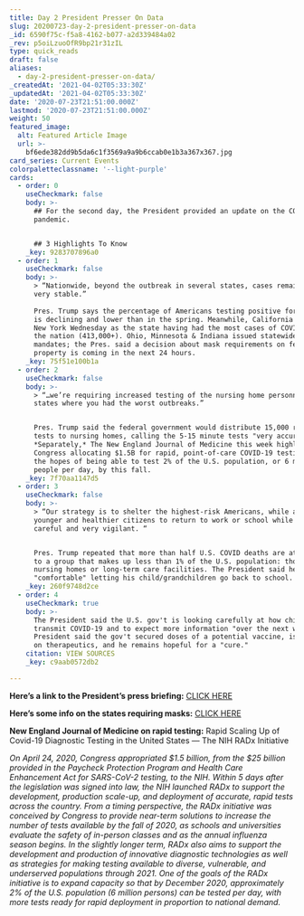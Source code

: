 ```yaml
---
title: Day 2 President Presser On Data
slug: 20200723-day-2-president-presser-on-data
_id: 6590f75c-f5a8-4162-b077-a2d339484a02
_rev: p5oiLzuoOfR9bp21r31zIL
type: quick_reads
draft: false
aliases:
  - day-2-president-presser-on-data/
_createdAt: '2021-04-02T05:33:30Z'
_updatedAt: '2021-04-02T05:33:30Z'
date: '2020-07-23T21:51:00.000Z'
lastmod: '2020-07-23T21:51:00.000Z'
weight: 50
featured_image:
  alt: Featured Article Image
  url: >-
    bf6ede382dd9b5da6c1f3569a9a9b6ccab0e1b3a367x367.jpg
card_series: Current Events
colorpaletteclassname: '--light-purple'
cards:
  - order: 0
    useCheckmark: false
    body: >-
      ## For the second day, the President provided an update on the COVID-19
      pandemic.


      ## 3 Highlights To Know
    _key: 9283707896a0
  - order: 1
    useCheckmark: false
    body: >-
      > “Nationwide, beyond the outbreak in several states, cases remain low and
      very stable.”  
        
      Pres. Trump says the percentage of Americans testing positive for COVID-19
      is declining and lower than in the spring. Meanwhile, California surpassed
      New York Wednesday as the state having had the most cases of COVID-19 in
      the nation (413,000+). Ohio, Minnesota & Indiana issued statewide mask
      mandates; the Pres. said a decision about mask requirements on federal
      property is coming in the next 24 hours.
    _key: 75f51e100b1a
  - order: 2
    useCheckmark: false
    body: >-
      > “…we’re requiring increased testing of the nursing home personnel in
      states where you had the worst outbreaks.”


      Pres. Trump said the federal government would distribute 15,000 rapid
      tests to nursing homes, calling the 5-15 minute tests "very accurate."
      *Separately,* The New England Journal of Medicine this week highlighted
      Congress allocating $1.5B for rapid, point-of-care COVID-19 testing with
      the hopes of being able to test 2% of the U.S. population, or 6 million
      people per day, by this fall.
    _key: 7f70aa1147d5
  - order: 3
    useCheckmark: false
    body: >-
      > “Our strategy is to shelter the highest-risk Americans, while allowing
      younger and healthier citizens to return to work or school while being
      careful and very vigilant. “


      Pres. Trump repeated that more than half U.S. COVID deaths are attributed
      to a group that makes up less than 1% of the U.S. population: those in
      nursing homes or long-term care facilities. The President said he is
      "comfortable" letting his child/grandchildren go back to school.
    _key: 260f9748d2ce
  - order: 4
    useCheckmark: true
    body: >-
      The President said the U.S. gov't is looking carefully at how children
      transmit COVID-19 and to expect more information "over the next week." The
      President said the gov't secured doses of a potential vaccine, is focusing
      on therapeutics, and he remains hopeful for a "cure."
    citation: VIEW SOURCES
    _key: c9aab0572db2

---
```

**Here’s a link to the President’s press briefing:** [CLICK HERE](https://www.whitehouse.gov/briefings-statements/remarks-president-trump-press-briefing-072220/)

**Here’s some info on the states requiring masks:** [CLICK HERE](https://www.npr.org/sections/coronavirus-live-updates/2020/07/22/894471674/masking-up-in-the-midwest-ohio-and-minnesota-announce-statewide-mandates)

**New England Journal of Medicine on rapid testing:** Rapid Scaling Up of Covid-19 Diagnostic Testing in the United States — The NIH RADx Initiative

_On April 24, 2020, Congress appropriated $1.5 billion, from the $25 billion provided in the Paycheck Protection Program and Health Care Enhancement Act for SARS-CoV-2 testing, to the NIH. Within 5 days after the legislation was signed into law, the NIH launched RADx to support the development, production scale-up, and deployment of accurate, rapid tests across the country. From a timing perspective, the RADx initiative was conceived by Congress to provide near-term solutions to increase the number of tests available by the fall of 2020, as schools and universities evaluate the safety of in-person classes and as the annual influenza season begins. In the slightly longer term, RADx also aims to support the development and production of innovative diagnostic technologies as well as strategies for making testing available to diverse, vulnerable, and underserved populations through 2021. One of the goals of the RADx initiative is to expand capacity so that by December 2020, approximately 2% of the U.S. population (6 million persons) can be tested per day, with more tests ready for rapid deployment in proportion to national demand._